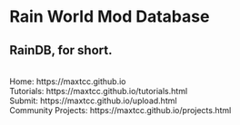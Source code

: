 <h1>Rain World Mod Database</h1>
<h2>RainDB, for short.</h2>
<br>
Home: https://maxtcc.github.io<br>
Tutorials: https://maxtcc.github.io/tutorials.html<br>
Submit: https://maxtcc.github.io/upload.html<br>
Community Projects: https://maxtcc.github.io/projects.html
